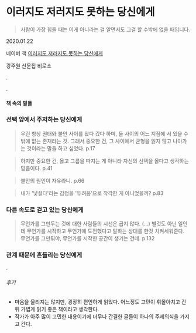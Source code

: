# 이러지도 저러지도 못하는 당신에게

> 사람이 가장 힘들 때는 이게 아니라는 걸 알면서도 그걸 할 수밖에 없을 때입니다.

2020.01.22

네이버 책 [이러지도 저러지도 못하는 당신에게](https://book.naver.com/bookdb/book_detail.nhn?bid=15519188) <br>

강주원 산문집
비로소

.

.

#### 책 속의 말들

### 선택 앞에서 주저하는 당신에게
> 우린 항상 권태와 불안 사이를 왔다 갔다 하며, 둘 사이의 어느 지점에 서 있을 수밖에 없는 존재라는 것. 그래서 중요한 건, 그 사이에서 균형을 잃지 않고 나아가는 것이라는 말을 하고 싶었다. p.17

> 하지만 중요한 건, 옳고 그름을 따지는 게 아니라 자신의 선택을 옳다고 생각하는 믿음이다. p.41

> 불안의 원인이 자유라니. p.66

> 내가 '낯설다'라는 감정을 '두려움'으로 착각한 게 아니었을까? p.83

### 다른 속도로 걷고 있는 당신에게
> 무언가를 그만두는 것에 대한 사람들의 시선은 곱지 않다. (...) 별것도 아닌 일인데 무언가를 시작하고 무언가에 도전했다고 말하는 상대를 한것 치켜세워준다. 
무언가를 그만퉈야, 무언가를 시작한 공간이 생기는 건데. p.132

### 관계 때문에 흔들리는 당신에게
.


###### 후기
- 마음을 울리지는 않지만, 굉장히 편안하게 읽었다. 어느정도 고민이 휘몰아치고 간 뒤 가볍게 읽기 좋은 책이라고 생각한다.
- 작가가 아주 많이 고민한 내용이기에 너무나 간결한 글들이 하나의 주제의식을 가지고 간다.


